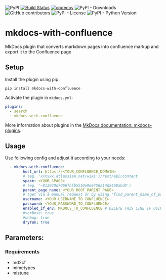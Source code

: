 ![PyPI](https://img.shields.io/pypi/v/mkdocs-with-confluence)
[![Build Status](https://app.travis-ci.com/pawelsikora/mkdocs-with-confluence.svg?token=Nxwjs6L2kEPqZeJARZzo&branch=main)](https://app.travis-ci.com/pawelsikora/mkdocs-with-confluence)
[![codecov](https://codecov.io/gh/pawelsikora/mkdocs-with-confluence/branch/master/graph/badge.svg)](https://codecov.io/gh/pawelsikora/mkdocs-with-confluence)
![PyPI - Downloads](https://img.shields.io/pypi/dm/mkdocs-with-confluence)
![GitHub contributors](https://img.shields.io/github/contributors/pawelsikora/mkdocs-with-confluence)
![PyPI - License](https://img.shields.io/pypi/l/mkdocs-with-confluence)
![PyPI - Python Version](https://img.shields.io/pypi/pyversions/mkdocs-with-confluence)
# mkdocs-with-confluence 

MkDocs plugin that converts markdown pages into confluence markup
and export it to the Confluence page

## Setup
Install the plugin using pip:

`pip install mkdocs-with-confluence`

Activate the plugin in `mkdocs.yml`:

```yaml
plugins:
  - search
  - mkdocs-with-confluence
```

More information about plugins in the [MkDocs documentation: mkdocs-plugins](https://www.mkdocs.org/user-guide/plugins/).

## Usage

Use following config and adjust it according to your needs:

```yaml
  - mkdocs-with-confluence:
        host_url: https://<YOUR_CONFLUENCE_DOMAIN> 
        # (eg. 'xxxxxx.atlassian.net/wiki')/rest/api/content
        space: <YOUR_SPACE> 
        # (eg. '~812020d7066fbfb5510e8e8756a14d5468abd9')
        parent_page_name: <YOUR_ROOT_PARENT_PAGE> 
        # (get via a manual request or by using 'find_parent_name_of_page()' in './tests/test.py')
        username: <YOUR_USERNAME_TO_CONFLUENCE>
        password: <YOUR_PASSWORD_TO_CONFLUENCE>
        enabled_if_env: MKDOCS_TO_CONFLUENCE # DELETE THIS LINE IF USING THE PLUGIN OUTSIDE OF A CONTAINER
        #verbose: true
        #debug: true
        dryrun: true
```

## Parameters:

### Requirements
- md2cf
- mimetypes
- mistune
